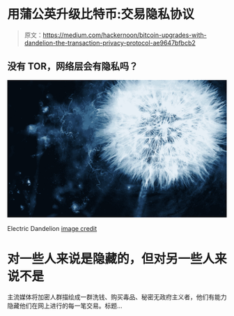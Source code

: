 # 用蒲公英升级比特币:交易隐私协议

> 原文：<https://medium.com/hackernoon/bitcoin-upgrades-with-dandelion-the-transaction-privacy-protocol-ae9647bfbcb2>

## 没有 TOR，网络层会有隐私吗？

![](img/f422702e71605da6b535ccfbccf2d4af.png)

Electric Dandelion [image credit](http://wallpaperose.com/electric-dandelion-dark-background.html)

# 对一些人来说是隐藏的，但对另一些人来说不是

主流媒体将加密人群描绘成一群洗钱、购买毒品、秘密无政府主义者，他们有能力隐藏他们在网上进行的每一笔交易。标题…